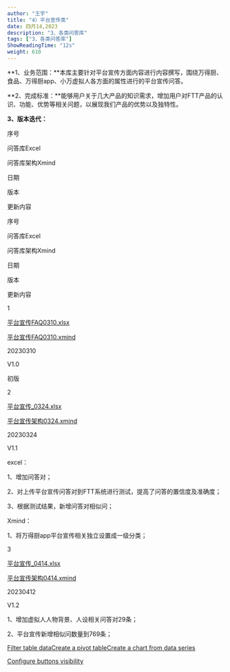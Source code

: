 ```yaml
---
author: "王宇"
title: "4）平台宣传类"
date: 四月14,2023
description: "3、各类问答库"
tags: ["3、各类问答库"]
ShowReadingTime: "12s"
weight: 610
---
```

**1、业务范围：**本库主要针对平台宣传方面内容进行内容撰写，围绕万得厨、食品、万得厨app、小万虚拟人各方面的属性进行的平台宣传问答。

**2、完成标准：**能够用户关于几大产品的知识需求，增加用户对FTT产品的认识、功能、优势等相关问题，以展现我们产品的优势以及独特性。

**3、版本迭代：**

序号

问答库Excel

问答库架构Xmind

日期

版本

更新内容

序号

问答库Excel

问答库架构Xmind

日期

版本

更新内容

1

[平台宣传FAQ0310.xlsx](/download/attachments/97890513/%E5%B9%B3%E5%8F%B0%E5%AE%A3%E4%BC%A0FAQ0310.xlsx?version=1&modificationDate=1679623140218&api=v2)

[平台宣传FAQ0310.xmind](/download/attachments/97890513/%E5%B9%B3%E5%8F%B0%E5%AE%A3%E4%BC%A0FAQ0310.xmind?version=1&modificationDate=1679623140354&api=v2)

20230310

V1.0

初版

2

[平台宣传\_0324.xlsx](/download/attachments/97890513/%E5%B9%B3%E5%8F%B0%E5%AE%A3%E4%BC%A0_0324.xlsx?version=3&modificationDate=1679630745186&api=v2)

[平台宣传架构0324.xmind](/download/attachments/97890513/%E5%B9%B3%E5%8F%B0%E5%AE%A3%E4%BC%A0%E6%9E%B6%E6%9E%840324.xmind?version=1&modificationDate=1679628258121&api=v2)

20230324

V1.1

excel：

1、增加问答对；

2、对上传平台宣传问答对到FTT系统进行测试，提高了问答的置信度及准确度；

3、根据测试结果，新增问答对相似问；

Xmind：

1、将万得厨app平台宣传相关独立设置成一级分类；

3

[平台宣传\_0414.xlsx](/download/attachments/97890513/%E5%B9%B3%E5%8F%B0%E5%AE%A3%E4%BC%A0_0414.xlsx?version=1&modificationDate=1681448859362&api=v2)

[平台宣传架构0414.xmind](/download/attachments/97890513/%E5%B9%B3%E5%8F%B0%E5%AE%A3%E4%BC%A0%E6%9E%B6%E6%9E%840414.xmind?version=1&modificationDate=1681448859497&api=v2)

20230412

V1.2

1、增加虚拟人人物背景、人设相关问答对29条；

2、平台宣传新增相似问数量到769条；

[Filter table data](#)[Create a pivot table](#)[Create a chart from data series](#)

[Configure buttons visibility](/users/tfac-settings.action)